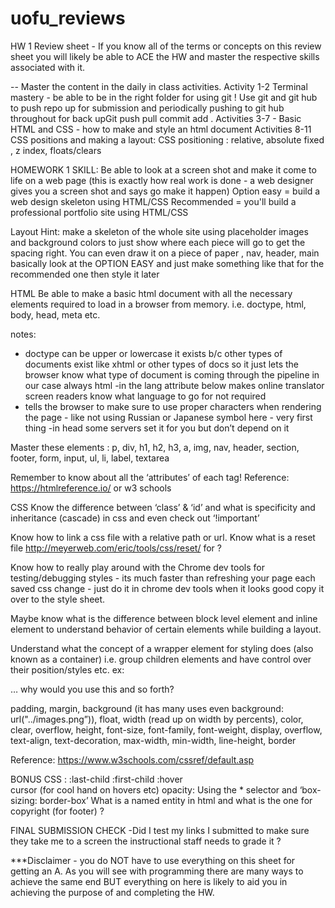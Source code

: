 # uofu_reviews

HW 1 Review sheet - If you know all of the terms or concepts on this review sheet you will likely be able to ACE the HW and master the respective skills associated with it.

-- Master the content in the daily in class activities. 
Activity 1-2 Terminal mastery - be able to be in the right folder for using git ! Use git and git hub to push repo up for submission and periodically pushing to git hub throughout for back upGit push pull commit add . 
Activities 3-7 - Basic HTML and CSS - how to make and style an html document 
Activities 8-11 CSS positions and making a layout: CSS positioning : relative, absolute fixed , z index, floats/clears 

HOMEWORK 1 SKILL: Be able to look at a screen shot and make it come to life on a web page (this is exactly how real work is done - a web designer gives you a screen shot and says go make it happen)
Option easy = build a web design skeleton using HTML/CSS
Recommended = you'll build a professional portfolio site using HTML/CSS

Layout Hint:  make a skeleton of the whole site using placeholder images and background colors to just show where each piece will go to get the spacing right. You can even draw it on a piece of paper , nav, header, main basically look at the OPTION EASY and just make something like that for the recommended one then style it later

HTML 
Be able to make a basic html document with all the necessary elements required to load in a browser from memory. i.e. doctype, html, body, head, meta etc.

notes: 
- doctype can be upper or lowercase it exists b/c other types of documents exist like xhtml or other types of docs so it just lets the browser know what type of document is coming through the pipeline in our case always html
-in <html lang="en-us" > the lang attribute below makes online translator screen readers know what language to go for not required
- <meta charset=“utf-8”> tells the browser to make sure to use proper characters when rendering the page - like not using Russian or Japanese symbol here - very first thing -in head some servers set it for you but don’t depend on it 
 
Master these elements :
p, div, h1, h2, h3, a, img, nav, header, section, footer, form, input, ul, li, label, textarea

Remember to know about all the ‘attributes’ of each tag!
Reference: https://htmlreference.io/ or w3 schools

CSS 
Know the difference between ‘class’ &  ‘id’ and what is specificity and inheritance (cascade) in css and even check out ‘!important’

Know how to link a css file with a relative path or url. Know what is a reset file http://meyerweb.com/eric/tools/css/reset/ for ? 

Know how to really play around with the Chrome dev tools for testing/debugging styles - its much faster than refreshing your page each saved css change - just do it in chrome dev tools when it looks good copy it over to the style sheet. 

Maybe know what is the difference between block level element and inline element to understand behavior of certain elements while building a layout.

Understand what the concept of a wrapper element for styling does (also known as a container) i.e. group children elements and have control over their position/styles etc.  ex: <div class="container"> … why would you use this and so forth?

padding, margin, background (it has many uses even background: url("../images.png”)), float, width (read up on width by percents), color, clear, overflow, height, font-size, font-family, font-weight, display, overflow,  text-align, text-decoration, max-width, min-width, line-height, border 

Reference: https://www.w3schools.com/cssref/default.asp

BONUS CSS :
:last-child 
:first-child
:hover  
cursor (for cool hand on hovers etc) 
opacity: 
Using the * selector and ‘box-sizing: border-box’
What is a named entity in html and what is the one for copyright (for footer) ?

FINAL SUBMISSION CHECK -Did I test my links I submitted to make sure they take me to a screen the instructional staff needs to grade it ?  

***Disclaimer - you do NOT have to use everything on this sheet for getting an A. As you will see with programming there are many ways to achieve the same end BUT everything on here is likely to aid you in achieving the purpose of and completing the HW. 

